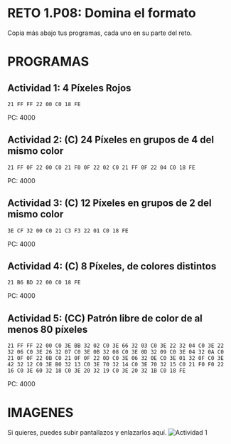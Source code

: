 # RETO 1.P08: Domina el formato
Copia más abajo tus programas, cada uno en su parte del reto.

# PROGRAMAS

## Actividad 1: 4 Píxeles Rojos
```
21 FF FF 22 00 C0 18 FE
```
PC: 4000

## Actividad 2: (C) 24 Píxeles en grupos de 4 del mismo color
```
21 FF 0F 22 00 C0 21 F0 0F 22 02 C0 21 FF 0F 22 04 C0 18 FE
```
PC: 4000

## Actividad 3: (C) 12 Píxeles en grupos de 2 del mismo color
```
3E CF 32 00 C0 21 C3 F3 22 01 C0 18 FE
```
PC: 4000

## Actividad 4: (C) 8 Píxeles, de colores distintos
```
21 B6 BD 22 00 C0 18 FE
```
PC: 4000
## Actividad 5: (CC) Patrón libre de color de al menos 80 píxeles
```
21 FF FF 22 00 C0 3E BB 32 02 C0 3E 66 32 03 C0 3E 22 32 04 C0 3E 22 32 06 C0 3E 26 32 07 C0 3E 0B 32 08 C0 3E 0D 32 09 C0 3E 04 32 0A C0 21 0F 0F 22 0B C0 21 0F 0F 22 0D C0 3E 06 32 0E C0 3E 01 32 0F C0 3E 42 32 12 C0 3E B0 32 13 C0 3E 70 32 14 C0 3E 70 32 15 C0 21 F0 F0 22 16 C0 3E 60 32 18 C0 3E 20 32 19 C0 3E 20 32 1B C0 18 FE

```
PC: 4000

# IMAGENES
Si quieres, puedes subir pantallazos y enlazarlos aquí.
![Actividad 1](/pixelrojo.png)


